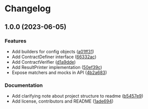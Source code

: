 # Changelog

## 1.0.0 (2023-06-05)


### Features

* Add builders for config objects ([a01ff31](https://github.com/case-contract-testing/java-dsl/commit/a01ff31ba0aa5d4500692e9fd126496f7414c2cc))
* Add ContractDefiner interface ([66332ac](https://github.com/case-contract-testing/java-dsl/commit/66332ac0421e372643110246fdc9934e51f766de))
* Add ContractVerifier ([d1a9dde](https://github.com/case-contract-testing/java-dsl/commit/d1a9ddef2fce847727a68467b3fd3519316d1a2c))
* Add ResultPrinter implementation ([50ef39c](https://github.com/case-contract-testing/java-dsl/commit/50ef39c637624740355123ffd35b4c3630096ee2))
* Expose matchers and mocks in API ([4b2a683](https://github.com/case-contract-testing/java-dsl/commit/4b2a683a1244c2a11d7d9d517e5e905755a74222))


### Documentation

* Add clarifying note about project structure to readme ([b5457e9](https://github.com/case-contract-testing/java-dsl/commit/b5457e9ca9aeb39bc9f6a6a71caffc111f78bf44))
* Add license, contributors and README ([1ade694](https://github.com/case-contract-testing/java-dsl/commit/1ade694297188ddd1e1b51964fc14a5a3b021a06))
